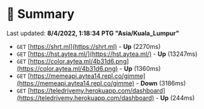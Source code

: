 # 📖 Summary
Last updated: **8/4/2022, 1:18:34 PTG "Asia/Kuala_Lumpur"**

- `GET` [https://shrt.ml](https://shrt.ml) - **Up** (2270ms)
- `GET` [https://hst.aytea.ml/](https://hst.aytea.ml/) - **Up** (13247ms)
- `GET` [https://color.aytea.ml/4b31d6.png](https://color.aytea.ml/4b31d6.png) - **Up** (1360ms)
- `GET` [https://memeapi.aytea14.repl.co/gimme](https://memeapi.aytea14.repl.co/gimme) - **Down** (3186ms)
- `GET` [https://teledrivemy.herokuapp.com/dashboard](https://teledrivemy.herokuapp.com/dashboard) - **Up** (244ms)
